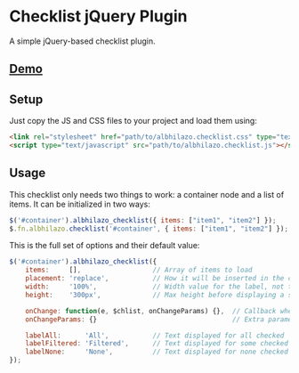 # Checklist jQuery Plugin

A simple jQuery-based checklist plugin.

## [Demo](http://jsfiddle.net/albhilazo/anby8wnw)

## Setup
Just copy the JS and CSS files to your project and load them using:
```html
<link rel="stylesheet" href="path/to/albhilazo.checklist.css" type="text/css">
<script type="text/javascript" src="path/to/albhilazo.checklist.js"></script>
```

## Usage
This checklist only needs two things to work: a container node and a list of items.
It can be initialized in two ways:
```js
$('#container').albhilazo_checklist({ items: ["item1", "item2"] });
$.fn.albhilazo.checklist('#container', { items: ["item1", "item2"] });
```

This is the full set of options and their default value:
```js
$('#container').albhilazo_checklist({
    items:     [],                  // Array of items to load
    placement: 'replace',           // How it will be inserted in the container (accepted: 'replace', 'prepend', 'append')
    width:     '100%',              // Width value for the label, not the list
    height:    '300px',             // Max height before displaying a scrollbar

    onChange: function(e, $chlist, onChangeParams) {},  // Callback when an item is checked/unchecked
    onChangeParams: {}                                  // Extra parameters that will be passed to 'onChange'

    labelAll:      'All',           // Text displayed for all checked
    labelFiltered: 'Filtered',      // Text displayed for some checked
    labelNone:     'None',          // Text displayed for none checked
});
```